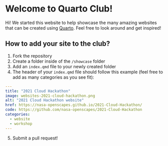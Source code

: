 # Welcome to Quarto Club!

Hi! We started this website to help showcase the many amazing websites that can be created using [Quarto](https://quarto.org/). Feel free to look around and get inspired!

## How to add your site to the club?

1. Fork the repository
2. Create a folder inside of the `/showcase` folder
3. Add an `index.qmd` file to your newly created folder
4. The header of your `index.qmd` file should follow this example (feel free to add as many categories as you see fit):

```{.yaml filename="index.qmd"}
---
title: "2021 Cloud Hackathon"
image: websites-2021-cloud-hackathon.png
alt: "2021 Cloud Hackathon website"
href: https://nasa-openscapes.github.io/2021-Cloud-Hackathon/
code: https://github.com/nasa-openscapes/2021-Cloud-Hackathon
categories:
  - website
  - workshop
---
```

5. Submit a pull request!
